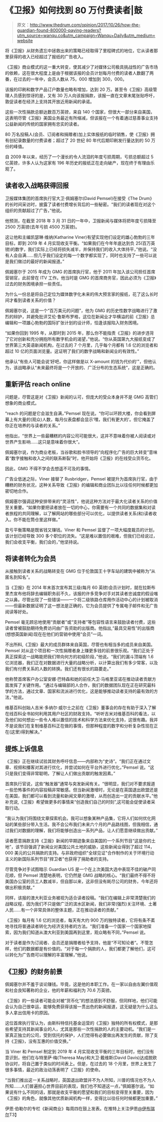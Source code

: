 # 《卫报》如何找到 80 万付费读者|鼓

> 原文：<http://www.thedrum.com/opinion/2017/10/26/how-the-guardian-found-800000-paying-readers?utm_source=wanqu.co&utm_campaign=Wanqu+Daily&utm_medium=website>

将《卫报》从财务遗忘中拯救出来的策略已经取得了里程碑式的地位，它从读者那里获得的收入已经超过了报纸的广告收入。

《卫报》商业模式的这一重大转变，使其减少了对媒体公司极具挑战性的广告市场的依赖，这在很大程度上是由于根据该报的会员计划每月付费的读者人数翻了两番，在过去的一年中，会员人数从 75，000 增加到 300，000。

该报的印刷和数字产品订户数量也略有增加，达到 20 万。甚至令《卫报》高级管理人员感到惊讶的是，又有 30 万人向该报捐款，该报一直在文章末尾张贴呼吁，敦促读者在经济上支持其开放近用新闻的承诺。

这些一次性捐款总额达数百万英镑，来自 140 个国家，但很大一部分来自美国，这表明尽管《卫报》美国业务最近有所缩减，但该报在一个有着通过慈善事业支持公益新闻的传统的国家拥有忠实的读者。

80 万名投稿人(会员、订阅者和捐赠者)加上实体报纸的临时销售，使《卫报》拥有创纪录数量的付费读者；超过了 20 世纪 80 年代后期印刷发行量达到的 50 万份的峰值。

自 2009 年以来，经历了一个漫长的令人流泪的年度亏损周期，亏损总额超过 5 亿英镑，许多人认为这家有 196 年历史的报纸正在走向破产，现在终于有理由乐观了。

## 读者收入战略获得回报

卫报媒体集团的首席执行官大卫·佩姆塞尔(David Pemsel)在接受《The Drum》的长时间采访时，披露了读者付费增长背后的一些秘密。“我们的读者现在对这个组织的贡献超过了广告，”他说。

他预测，在截至 2018 年 3 月 31 日的一年中，卫报新闻与媒体将把年度亏损降至 2500 万英镑(去年亏损 4500 万英镑)。

这让他和主编凯瑟琳·维纳(Katharine Viner)有望实现他们设定的雄心勃勃的三年目标，即到 2019 年 4 月实现收支平衡。“如果我们在今年年底达到负 25(百万英镑)的数字，我们实际上已经将损失减半，并保持我们的收入大体持平，”他说。“没有人会自满……但几乎我们设定的每一个数字都实现了，同时也支持了一些可以说是我们做过的最好的新闻报道。”

佩姆塞尔于 2015 年成为 GMG 的首席执行官，他于 2011 年加入该公司担任首席营销官，此前曾在 ITV 工作。他当时是 GMG 的首席商务官，因此必须为《卫报》过去的财务困境承担一些责任。

为什么一份总是将自己定位为媒体数字化未来的伟大预言家的报纸，花了这么长时间才看到读者关系的价值？

佩姆塞尔说，这是一个“百万美元的问题”，他为 GMG 的历史性数字战略进行了激烈的辩护，并避免批评艾伦·鲁斯布罗格，这位在新闻业才华横溢的前《卫报》总编辑和一项雄心勃勃的国际扩张计划的设计师，恰逢该报陷入财务困境。

“如果你回到 1995 年，从那时到 2015 年，那么你不能指责《卫报》的进步违背了它对创新和充分拥抱所有数字机会的渴望，”他说。“你从英国第九大报纸变成了世界第三大英语新闻机构，在过去的 7 个月里，几乎每个月都有 1.6 亿的浏览者和超过 10 亿的页面浏览量。这证明了我们的数字战略和新闻业的有效性。”

他承认“有些人可能会说‘好吧，你这样做是以 X-amount 的钱为代价的’”，但他认为，该战略承认“未来最终将是一个开放的、广泛分布的生态系统”，这是正确的。

## 重新评估 reach online

问题是，尽管这是对《卫报》新闻的认可，但庞大的受众本身并不是 GMG 高管们想象的商业模式。

“reach 的问题是它会滋生自满，”Pemsel 现在说。“你可以环顾大楼，你会看到屏幕上有大量的(观众)人数，每月仪表盘都会显示‘嘿，我们有更大的’。但它掩盖了你正在培养的与读者的关系。”

他指出，“世界上一些最糟糕的内容公司可能很大，这并不意味着你被人阅读或对世界产生影响……这只是意味着你很大”。

佩姆塞尔说，作为商业老板，当谷歌和脸书领导的“向程序化广告的巨大转变”意味着“数字接触和收入之间的联系断裂”时，他开始将《卫报》的在线受众货币化。

因此，GMG 不得不学会去想遥不可及的事情。

广告业低迷之际，Viner 接替了 Rusbridger，Pemsel 被提升为首席执行官，由于糟糕的财务状况，这种关系导致《卫报》的编辑和商业团队比以往任何时候都更加密切地合作。

佩姆塞尔强调这种安排带来的“灵活性”，他说这种方法对于最大化读者关系的价值至关重要。“如果你要把读者放在一切的中心，你需要有一个共同的数据集和对读者旅程的共同理解，以了解网站的哪些部分可以优化，以提供读者关系(和)读者收入。你不能在筒仓里这样做。”

盈亏平衡策略是既省钱又赚钱。Viner 和 Pemsel 监督了一项大幅度裁员的计划，该计划已经导致 300 多个职位的流失。“这是难以置信的艰难，但我们已经说过，我们会收支平衡，我们会的，”他坚持说。

## 将读者转化为会员

从接触到读者关系的战略转变在 GMG 位于伦敦国王十字车站的建筑中被称为“从匿名到知名”。

当《卫报》在 2014 年末首次宣布其三级(每月 60 英镑)会员计划时，就在拉斯布里杰宣布他将辞去编辑职务前不久，该报的许多竞争对手对其读者忠诚度的假设嗤之以鼻。尽管出现了一些错误——一个将二级铁路仓库用作活动中心的计划被取消——但最新数据证明了这一想法是正确的，它为会员提供了专属电子邮件和无广告阅读等好处。

Pemsel 毫无顾忌地使用“贡献者”或“支持者”等包容性语言来鼓励读者付费，这些读者曾被鼓励期待免费访问由广告资助的出版商。他指出,“最具交易性”的出版商(想想英国新闻)现在在他们的营销中使用“会员”一词。

不出所料,《卫报》最大的成员群体来自英国，尽管也有相当多的成员来自美国。Pemsel 对从这个项目和一次性捐赠者身上赚更多钱的前景很乐观。“我们正处于真正探索这一战略能把我们带向何方的初级阶段，”他说。“我们的漏斗顶端有 1.6 亿浏览器，我们正在对数据进行大量的战略分析，以计算出我们有多少常客，以及我们有付费关系的人数的转换。我们还有很长的路要走。”

他称赞首席客户办公室安娜·巴特森和她的前任大卫·马格里亚诺在推动读者贡献方面发挥了关键作用。“通过与编辑部的人合作，我们的数据团队现在正在研究最科学的方法，通过文章、国家和流派进行优化，这是能够推动读者支持的最有效的方法，”他说。

维基百科创始人吉米·多纳尔·威尔士之前在《卫报》董事会的存在有助于深入了解在线百科全书如何利用其用户社区的财政支持。“听听吉米对维基百科的看法，以及他们如何想出一些令人难以置信的技术和科学方法来优化支持，这很有趣。我并不是说我们在复制维基百科正在做的事情，但那种程度的数字和分析复杂性现在正在(这里)得到解决。”

## 提炼上诉信息

《卫报》正在继续试验其财务呼吁信息——内部称为“史诗”。“我们正在通过文章、视频和播客对其进行优化，并尝试如何在平台外进行优化，”Pemsel 说。“这只是我们变得非常聪明，了解让人们做出贡献的触发因素。”

首席执行官说，这些“触发器”通常与突发新闻有关。“很明显，我们对不要求报道一些恐怖事件的内容投稿非常敏感。但当新闻激增时，无论是在英国退出欧盟还是在美国，我们都可以看到流量和新闻文章的激增，从而创造出一定的贡献水平。”他补充说,《卫报》希望做更多的事情来“创造我们自己的时刻”,这可能会促使读者采取行动。

“我认为我们将围绕文章探索机会。我可以想象某种产品集，它将人们如何优化网站的某些部分带入生活。我不会公布我们未来六个月的产品路线图，但我相信，通过我们对数据的理解，我们将能够创造出一系列产品，让人们愿意继续做出贡献。”

读者愿意捐款支持《卫报》新闻的早期迹象来自美国的一个系列节目“这是你的土地”，该节目强调了新闻业对美国公共土地的威胁，这些新闻业得到了超过 114，000 美元的公共捐款的支持。与非政府组织"全球见证"合作制作的关于环境行动主义的新国际系列节目"捍卫者"也获得了捐助者的支持。

尽管竞争对手试图暗示 Guardian US 是一个在上次美国大选中表现不佳的破产同花顺，但 Pemsel 清楚地表明，它仍然是 GMG 战略的核心。“我们最终不得不将美国办公室的员工人数减半，但自那以来，这非但没有耗尽公司的财务，今年还将做出积极贡献。”

同样，该报的澳大利亚业务被视为适合读者投稿。“我们在编辑上非常清楚我们的战略议程，因为我们不只是做广泛的滨水区新闻，我们非常(强烈)关注环境、土著人民……有一个非常具体的整体主题，正在推动读者的贡献。”

《卫报》每月有 1.6 亿的浏览者，每天有大约 900 万的独特读者，它将有条不紊地寻找将普通读者转化为经济支持者的方法。“我们准备一个国家一个国家地探索，因为我们知道从澳大利亚到美国再到这里，观众略有不同，”Pemsel 说。

对于读者是作为订阅者、会员还是捐赠者给予支持，他是“不可知论者”。不管怎样，他们的数据都是有价值的。“对于每一个捐款的人，我们都更了解他们，这可以转化为广告商可以理解的丰富理解，”他说。

## 《卫报》的财务前景

佩姆塞尔并不羞于谈论赚钱。毕竟，这是他的本职工作。在一家以自由左翼价值观和社会良知著称的企业，他的年薪和福利为 70.6 万英镑。

《卫报》的一些读者可能会对被“货币化”的想法感到不舒服，但同样地，他们可能会认为自己很幸运，能够免费获得该报一贯出色的新闻报道，这无疑是为什么这么多人拿出信用卡的原因。

这位首席执行官认为，由斯科特信托基金运营的《卫报》独特的所有权模式，是那些希望支持其新闻事业的人，尤其是那些一次性捐款的人的主要动机。“我们是一家真正独立的公司，受到信托的保护，人们觉得有必要做出再发生的贡献，除了支持《卫报》，没有互惠的价值交换。”

当 Viner 和 Pemsel 制定到 2019 年 4 月实现收支平衡的三年目标时，他们没有意识到，他们在与特里萨·梅(Theresa May)和大卫·戴维斯(David Davis)达成脱欧协议时，将自己置于类似的时间表上。但是，在过去的 18 个月里，世界上发生了很多事情，最近的政治动荡表明了《卫报》的使命。

“当我们推出这一关系战略时，英国退出欧盟并不为人所知，川普的情况也不为人所知……人们普遍担心世界目前的表现，我们也不知道这一点，”佩姆塞尔说。“如果说有什么不同的话，那就是收支平衡的愿望和我们的目标变得至关重要，因为《卫报》的角色，就像其他优质新闻机构一样，变得比以往任何时候都更加重要。”

伊恩·伯勒尔的专栏《新闻商业》每周四在鼓上发表。在推特上关注伊恩[@伊布瑞尔](http://twitter.com/iburrell)T3】